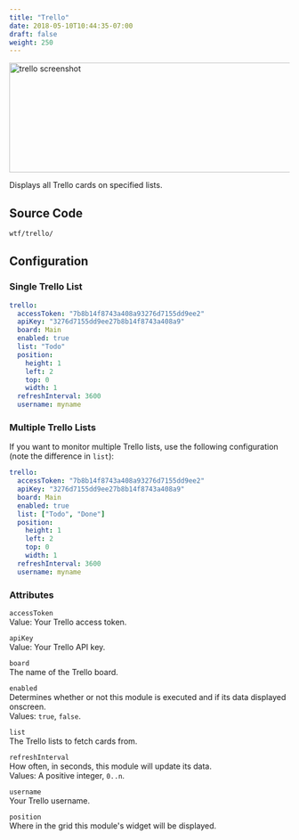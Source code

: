 ```yaml
---
title: "Trello"
date: 2018-05-10T10:44:35-07:00
draft: false
weight: 250
---
```


<img class="screenshot" src="/imgs/modules/trello.png" width="640" height="197" alt="trello screenshot" />

Displays all Trello cards on specified lists.

## Source Code

```bash
wtf/trello/
```

## Configuration

### Single Trello List

```yaml
trello:
  accessToken: "7b8b14f8743a408a93276d7155dd9ee2"
  apiKey: "3276d7155dd9ee27b8b14f8743a408a9"
  board: Main
  enabled: true
  list: "Todo"
  position:
    height: 1
    left: 2
    top: 0
    width: 1
  refreshInterval: 3600
  username: myname
```

### Multiple Trello Lists

If you want to monitor multiple Trello lists, use the following
configuration (note the difference in `list`):

```yaml
trello:
  accessToken: "7b8b14f8743a408a93276d7155dd9ee2"
  apiKey: "3276d7155dd9ee27b8b14f8743a408a9"
  board: Main
  enabled: true
  list: ["Todo", "Done"]
  position:
    height: 1
    left: 2
    top: 0
    width: 1
  refreshInterval: 3600
  username: myname
```

### Attributes

`accessToken` <br />
Value: Your Trello access token.

`apiKey` <br />
Value: Your Trello API key.

`board` <br />
The name of the Trello board. <br />

`enabled` <br />
Determines whether or not this module is executed and if its data displayed onscreen. <br />
Values: `true`, `false`.

`list` <br />
The Trello lists to fetch cards from. <br />

`refreshInterval` <br />
How often, in seconds, this module will update its data. <br />
Values: A positive integer, `0..n`.

`username` <br />
Your Trello username. <br />

`position` <br />
Where in the grid this module's widget will be displayed. <br />
